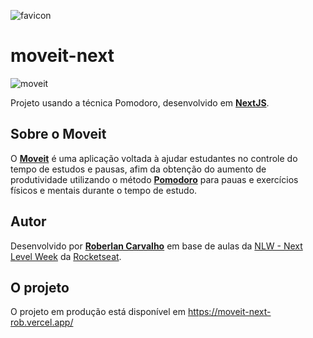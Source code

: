 ![favicon](https://user-images.githubusercontent.com/19395705/111241182-61330e00-85db-11eb-88e1-0c57eb39e859.png)

# moveit-next

![moveit](https://user-images.githubusercontent.com/19395705/111241158-537d8880-85db-11eb-8034-51b971685af1.png)


Projeto usando a técnica Pomodoro, desenvolvido em [**NextJS**](https://nextjs.org/).

## Sobre o Moveit

O [**Moveit**](https://moveit-next-rob.vercel.app/) é uma aplicação voltada à ajudar estudantes no controle do tempo de estudos e pausas, afim da obtenção do aumento de produtividade utilizando o método [**Pomodoro**](https://pt.wikipedia.org/wiki/T%C3%A9cnica_pomodoro) para pauas e exercícios físicos e mentais durante o tempo de estudo.

## Autor

Desenvolvido por [**Roberlan Carvalho**](https://roberlancarvalho.com/) em base de aulas da [NLW - Next Level Week](https://nextlevelweek.com/) da [Rocketseat](https://rocketseat.com.br/).

## O projeto

O projeto em produção está disponível em https://moveit-next-rob.vercel.app/
